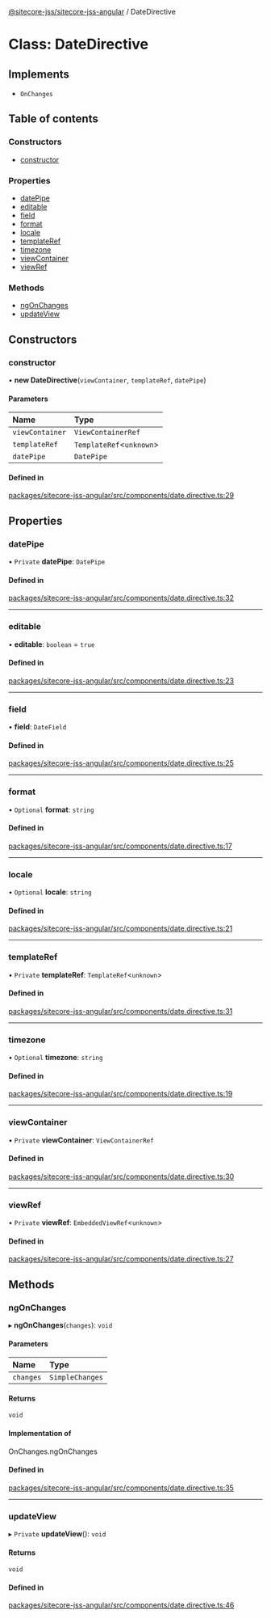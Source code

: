 [@sitecore-jss/sitecore-jss-angular](../README.md) / DateDirective

# Class: DateDirective

## Implements

- `OnChanges`

## Table of contents

### Constructors

- [constructor](DateDirective.md#constructor)

### Properties

- [datePipe](DateDirective.md#datepipe)
- [editable](DateDirective.md#editable)
- [field](DateDirective.md#field)
- [format](DateDirective.md#format)
- [locale](DateDirective.md#locale)
- [templateRef](DateDirective.md#templateref)
- [timezone](DateDirective.md#timezone)
- [viewContainer](DateDirective.md#viewcontainer)
- [viewRef](DateDirective.md#viewref)

### Methods

- [ngOnChanges](DateDirective.md#ngonchanges)
- [updateView](DateDirective.md#updateview)

## Constructors

### constructor

• **new DateDirective**(`viewContainer`, `templateRef`, `datePipe`)

#### Parameters

| Name | Type |
| :------ | :------ |
| `viewContainer` | `ViewContainerRef` |
| `templateRef` | `TemplateRef`\<`unknown`\> |
| `datePipe` | `DatePipe` |

#### Defined in

[packages/sitecore-jss-angular/src/components/date.directive.ts:29](https://github.com/Sitecore/jss/blob/28ddee7d9/packages/sitecore-jss-angular/src/components/date.directive.ts#L29)

## Properties

### datePipe

• `Private` **datePipe**: `DatePipe`

#### Defined in

[packages/sitecore-jss-angular/src/components/date.directive.ts:32](https://github.com/Sitecore/jss/blob/28ddee7d9/packages/sitecore-jss-angular/src/components/date.directive.ts#L32)

___

### editable

• **editable**: `boolean` = `true`

#### Defined in

[packages/sitecore-jss-angular/src/components/date.directive.ts:23](https://github.com/Sitecore/jss/blob/28ddee7d9/packages/sitecore-jss-angular/src/components/date.directive.ts#L23)

___

### field

• **field**: `DateField`

#### Defined in

[packages/sitecore-jss-angular/src/components/date.directive.ts:25](https://github.com/Sitecore/jss/blob/28ddee7d9/packages/sitecore-jss-angular/src/components/date.directive.ts#L25)

___

### format

• `Optional` **format**: `string`

#### Defined in

[packages/sitecore-jss-angular/src/components/date.directive.ts:17](https://github.com/Sitecore/jss/blob/28ddee7d9/packages/sitecore-jss-angular/src/components/date.directive.ts#L17)

___

### locale

• `Optional` **locale**: `string`

#### Defined in

[packages/sitecore-jss-angular/src/components/date.directive.ts:21](https://github.com/Sitecore/jss/blob/28ddee7d9/packages/sitecore-jss-angular/src/components/date.directive.ts#L21)

___

### templateRef

• `Private` **templateRef**: `TemplateRef`\<`unknown`\>

#### Defined in

[packages/sitecore-jss-angular/src/components/date.directive.ts:31](https://github.com/Sitecore/jss/blob/28ddee7d9/packages/sitecore-jss-angular/src/components/date.directive.ts#L31)

___

### timezone

• `Optional` **timezone**: `string`

#### Defined in

[packages/sitecore-jss-angular/src/components/date.directive.ts:19](https://github.com/Sitecore/jss/blob/28ddee7d9/packages/sitecore-jss-angular/src/components/date.directive.ts#L19)

___

### viewContainer

• `Private` **viewContainer**: `ViewContainerRef`

#### Defined in

[packages/sitecore-jss-angular/src/components/date.directive.ts:30](https://github.com/Sitecore/jss/blob/28ddee7d9/packages/sitecore-jss-angular/src/components/date.directive.ts#L30)

___

### viewRef

• `Private` **viewRef**: `EmbeddedViewRef`\<`unknown`\>

#### Defined in

[packages/sitecore-jss-angular/src/components/date.directive.ts:27](https://github.com/Sitecore/jss/blob/28ddee7d9/packages/sitecore-jss-angular/src/components/date.directive.ts#L27)

## Methods

### ngOnChanges

▸ **ngOnChanges**(`changes`): `void`

#### Parameters

| Name | Type |
| :------ | :------ |
| `changes` | `SimpleChanges` |

#### Returns

`void`

#### Implementation of

OnChanges.ngOnChanges

#### Defined in

[packages/sitecore-jss-angular/src/components/date.directive.ts:35](https://github.com/Sitecore/jss/blob/28ddee7d9/packages/sitecore-jss-angular/src/components/date.directive.ts#L35)

___

### updateView

▸ `Private` **updateView**(): `void`

#### Returns

`void`

#### Defined in

[packages/sitecore-jss-angular/src/components/date.directive.ts:46](https://github.com/Sitecore/jss/blob/28ddee7d9/packages/sitecore-jss-angular/src/components/date.directive.ts#L46)
